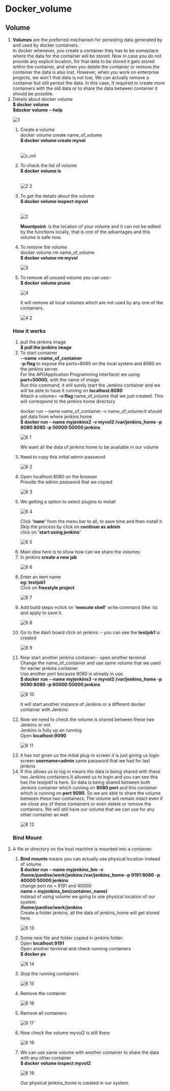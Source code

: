# Docker_volume
## Volume 
<ol>
<li><strong>Volumes</strong> are the preferred mechanism for persisting data generated by and used by docker containers.</br>
In docker whenever, you create a container they has to be someplace where the data for the container will be stored. Now in case you do not provide any explicit location, for that data to be stored it gets stored within the container, and when you delete the container or remove the container the data is also lost. However, when you work on enterprise projects, we won't that data is not lost, We can actually remove a container but still persist the data. in this case, It required to create more containers with the old data or to share the data between container it should be possible.</li>

<li>Details about docker volume</li>  
<strong>$ docker volume</strong></br>
<strong>$docker volume --help</strong></br>

![1](https://user-images.githubusercontent.com/47202519/56355616-60797d80-61f4-11e9-9f52-c10eadb6e276.png)

<ol>
<li>Create a volume</br>
docker volume create name_of_volume</br>
<strong>$ docker volume create myvol</strong></li></br> 

![c_vol](https://user-images.githubusercontent.com/47202519/56355268-8a7e7000-61f3-11e9-8824-ad69893c4bdb.png)</br> 

<li>To check the list of volume</br>
<strong>$ docker volume ls</strong></li></br>

![2 2](https://user-images.githubusercontent.com/47202519/56404900-0675c800-6287-11e9-8e4c-f51fcf5afe0d.png)

<li>To get the details about the volume</br>
<strong>$ docker volume inspect myvol</strong></br> </br> 

![2](https://user-images.githubusercontent.com/47202519/56355810-e4cc0080-61f4-11e9-8656-6897f971295f.png)</br> 

<strong>Mountpoint</strong>: is the location of your volume and it can not be edited by the functions locally, that is one of the advantages and this volume is safe now.</li>
<li>To remove the volume</br>
docker volume rm name_of_volume</br>
<strong>$ docker volume rm myvol</strong></li>

![3](https://user-images.githubusercontent.com/47202519/56355915-23fa5180-61f5-11e9-96d7-850e1fa9fcee.png)

<li>To remove all unused volume you can use:-</br>
<strong>$ docker volume prune</strong></br>    

![4](https://user-images.githubusercontent.com/47202519/56356091-86ebe880-61f5-11e9-9f2a-b37912555eae.png)

It will remove all local volumes which are not used by any one of the containers.</li>    

![4 2](https://user-images.githubusercontent.com/47202519/56356166-aa169800-61f5-11e9-88f5-73b6d0f5144f.png)

</ol>

### How it works
<ol>
  
<li>pull the jenkins image</br>
<strong>$ pull the jenkins image</strong></li>  

<li> To start container</br>
<strong>--name =name_of_container</strong></br>
<strong>-p:flag</strong> to expose the ports=8080 on the local system and 8080 on the jenkins server.</br> 
For the API(Application Programming Interface) we using <strong>port=50000</strong>, with the name of image.</br>
Run this command, it will surely start the Jenkins container and we will be able to have it running on <strong>localhost:8080</strong></br> 
Attach a volume= <strong>-v:flag</strong> name_of_volume that we just created. This will correspond to the jenkins home directory</br> 

docker run --name name_of_container -v name_of_volume:it should get data from where jenkins home</br> 
<strong>$ docker run --name myjenkins2 -v myvol2:/var/jenkins_home -p 8080:8080 -p 50000:50000 jenkins</strong></br>

![6 1](https://user-images.githubusercontent.com/47202519/56357079-3a55dc80-61f8-11e9-9373-c45b86a48ba2.png)

We want all the data of jenkins home to be available in our volume</li>

<li>Need to copy this initial admin password</li>   

![6 2](https://user-images.githubusercontent.com/47202519/56357416-5312c200-61f9-11e9-9c7c-2e03dd2ab991.png)

<li>Open localhost:8080 on the browser </br>
Provide the admin password that we copied</li>  

![6 3](https://user-images.githubusercontent.com/47202519/56357617-d7654500-61f9-11e9-8c35-5706e13cc964.png)

<li>We getting a option to select plugins to install</br>

![6 4](https://user-images.githubusercontent.com/47202519/56358492-63786c00-61fc-11e9-85cc-b8affe474b28.png)

Click <strong>'none'</strong> from the menu bar to all, to save time and then install it.</br>
Skip the process by click on <strong>continue as admin</strong></br>
click on <strong>'start using jenkins'</strong></li>  

![6 5](https://user-images.githubusercontent.com/47202519/56358511-6f642e00-61fc-11e9-84d5-e53474832c07.png)

<li>Main idea here is to show how can we share the volumes</li> 
<li>In jenkins <strong>create a new job</strong></li>  

![6 6](https://user-images.githubusercontent.com/47202519/56358559-928edd80-61fc-11e9-8c76-cee9bf55b409.png)

<li>Enter an item name</br>
<strong>eg: testjob1</strong></br>
Click on <strong>freestyle project</strong></li>    

![6 7](https://user-images.githubusercontent.com/47202519/56358707-18128d80-61fd-11e9-9694-d6a52d9c792e.png)

<li>Add build steps->click on <strong>'execute shell'</strong> write command (like: ls) and apply to save it.</li>  

![6 8](https://user-images.githubusercontent.com/47202519/56358792-5a3bcf00-61fd-11e9-8250-cf809ad165dc.png)

<li>Go to the dash board click on jenkins :- you can see the <strong>testjob1</strong> is created</li>    

![6 9](https://user-images.githubusercontent.com/47202519/56359317-db479600-61fe-11e9-85d9-5f8cef704072.png)

<li>Now start another jenkins container:- open another terminal </br>
Change the name_of_container and use same volume that we used for eariler jenkins container</br>
Use another port because 8080 is already in use.</br> 
<strong>$ docker run --name myjenkins3 -v myvol2:/var/jenkins_home -p 9090:8080 -p 60000:50000 jenkins</strong></br>    

![6 10](https://user-images.githubusercontent.com/47202519/56359266-af2c1500-61fe-11e9-815e-635b61910170.png)</br>

It will start another instance of Jenkins or a different docker container with Jenkins</li>

<li>Now we need to check the volume is shared between these two Jenkins or not</br> 
Jenkins is fully up an running </br>
Open <strong>localhost:9090</strong></li>  

![6 11](https://user-images.githubusercontent.com/47202519/56359450-3c6f6980-61ff-11e9-9d0d-00a9c521a66b.png)

<li>It has not given us the initial plug-in  screen it is just giving us login screen 
<strong>username=admin</strong>
same password that we had for last jenkins</li>
<li>If this allows us to log in means the data is being shared with these two Jenkins containers.It allowed us to login and you can see this has the testjob1 is here. 
So data is being shared between both Jenkins container which running on <strong>8080 port</strong> and this container which is running on <strong>port 9090</strong>.
So we are able to share the volume between these two containers.
The volume will remain intact even if we close any of these containers or even delete or remove the containers. We will still have our volume that we can use for any other container as well.</li>  

![6 12](https://user-images.githubusercontent.com/47202519/56360005-ccfa7980-6200-11e9-900e-bb3256d3f40d.png)

</ol>

### Bind Mount 
<li>A file or directory on the host machine is mounted into a container.</li>
<ol>
<li><strong>Bind mounts</strong> means you can actually use physical location instead of volume.<br>
<strong>$ docker run --name myjenkins_bm -v /home/pardise/work/jenkins:/var/jenkins_home -p 9191:8080 -p 40000:50000 jenkins</strong></br>
change port no = 9191 and 40000</br>
<strong>name = myjenkins_bm(container_name)</strong></br>
instead of using volume we going to use physical location of our system.</br>
<strong>/home/pardise/work/jenkins</strong></br>
Create a folder jenkins, all the data of jenkins_home will get stored here.</li>  

![6 13](https://user-images.githubusercontent.com/47202519/56360320-ed770380-6201-11e9-9e11-4359b35ba24d.png)

<li>Some new file and folder copied in jenkins folder.</br>
Open <strong>localhost:9191</strong></br>
Open another terminal and check running containers</br>
<strong>$ docker ps</strong></li>    

![6 14](https://user-images.githubusercontent.com/47202519/56360411-35962600-6202-11e9-88a5-a45bcaaf7877.png)

<li>Stop the running containers</li>  

![6 15](https://user-images.githubusercontent.com/47202519/56360478-5d858980-6202-11e9-8966-ae00dd9fa144.png)

<li>Remove the container</li>   

![6 16](https://user-images.githubusercontent.com/47202519/56360510-7d1cb200-6202-11e9-84ef-9f92499d8ba6.png)

<li>Remove all containers </li>  

![6 17](https://user-images.githubusercontent.com/47202519/56360553-a8070600-6202-11e9-9e7b-761133a7563c.png)

<li>Now check the volume myvol2 is still there</li>  

![6 18](https://user-images.githubusercontent.com/47202519/56360608-d4bb1d80-6202-11e9-97ad-ad41c5fb44a1.png)

<li>We can use same volume with another container to share the data with any other container</br>
<strong>$ docker volume inspect myvol2</strong></li>  

![6 19](https://user-images.githubusercontent.com/47202519/56360633-e43a6680-6202-11e9-87f3-f151fb57591c.png)</br>

Our physical jenkins_home is created in our system.
</ol>
</ol>
